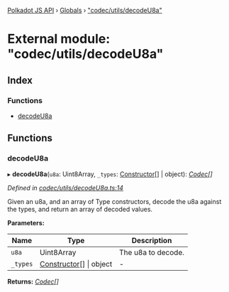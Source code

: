 [Polkadot JS API](../README.md) › [Globals](../globals.md) › ["codec/utils/decodeU8a"](_codec_utils_decodeu8a_.md)

# External module: "codec/utils/decodeU8a"

## Index

### Functions

* [decodeU8a](_codec_utils_decodeu8a_.md#decodeu8a)

## Functions

###  decodeU8a

▸ **decodeU8a**(`u8a`: Uint8Array, `_types`: [Constructor](../interfaces/_types_.constructor.md)[] | object): *[Codec](../interfaces/_types_.codec.md)[]*

*Defined in [codec/utils/decodeU8a.ts:14](https://github.com/polkadot-js/api/blob/f8084c2d12/packages/types/src/codec/utils/decodeU8a.ts#L14)*

Given an u8a, and an array of Type constructors, decode the u8a against the
types, and return an array of decoded values.

**Parameters:**

Name | Type | Description |
------ | ------ | ------ |
`u8a` | Uint8Array | The u8a to decode. |
`_types` | [Constructor](../interfaces/_types_.constructor.md)[] &#124; object | - |

**Returns:** *[Codec](../interfaces/_types_.codec.md)[]*
